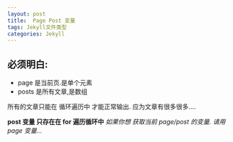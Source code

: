 ```yaml
---
layout: post
title:  Page Post 变量
tags: Jekyll文件类型
categories: Jekyll
---
```



## 必须明白:  
- page 是当前页.是单个元素
- posts 是所有文章,是数组

所有的文章只能在 循环遍历中 才能正常输出. 应为文章有很多很多....



**post 变量 只存在在 for 遍历循环中**
*如果你想 获取当前 page/post 的变量. 请用page 变量...*






